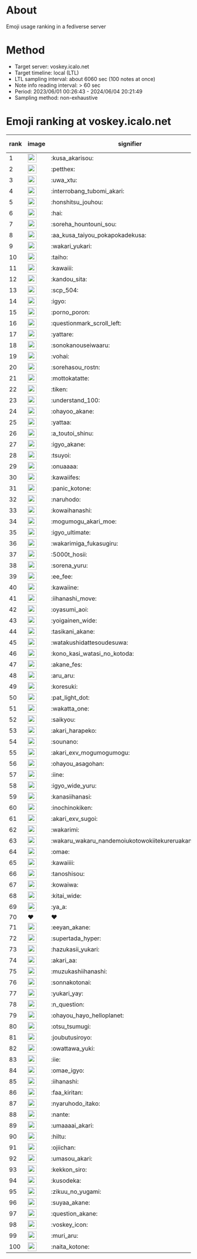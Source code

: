 # About
Emoji usage ranking in a fediverse server

# Method
- Target server: voskey.icalo.net
- Target timeline: local (LTL)
- LTL sampling interval: about 6060 sec (100 notes at once)
- Note info reading interval: > 60 sec
- Period: 2023/06/01 00:26:43 - 2024/06/04 20:21:49 
- Sampling method: non-exhaustive

# Emoji ranking at voskey.icalo.net

|rank|image|signifier|type|frequency score|
|----|----|----|----|----|
|1|<img height="24" src="https://voskey.icalo.net/emoji/kusa_akarisou.webp">|:kusa_akarisou:|custom|26711|
|2|<img height="24" src="https://voskey.icalo.net/emoji/petthex.webp">|:petthex:|custom|18571|
|3|<img height="24" src="https://voskey.icalo.net/emoji/uwa_xtu.webp">|:uwa_xtu:|custom|11426|
|4|<img height="24" src="https://voskey.icalo.net/emoji/interrobang_tubomi_akari.webp">|:interrobang_tubomi_akari:|custom|9632|
|5|<img height="24" src="https://voskey.icalo.net/emoji/honshitsu_jouhou.webp">|:honshitsu_jouhou:|custom|8518|
|6|<img height="24" src="https://voskey.icalo.net/emoji/hai.webp">|:hai:|custom|7517|
|7|<img height="24" src="https://voskey.icalo.net/emoji/soreha_hountouni_sou.webp">|:soreha_hountouni_sou:|custom|6732|
|8|<img height="24" src="https://voskey.icalo.net/emoji/aa_kusa_taiyou_pokapokadekusa.webp">|:aa_kusa_taiyou_pokapokadekusa:|custom|6672|
|9|<img height="24" src="https://voskey.icalo.net/emoji/wakari_yukari.webp">|:wakari_yukari:|custom|6596|
|10|<img height="24" src="https://voskey.icalo.net/emoji/taiho.webp">|:taiho:|custom|6516|
|11|<img height="24" src="https://voskey.icalo.net/emoji/kawaiii.webp">|:kawaiii:|custom|5663|
|12|<img height="24" src="https://voskey.icalo.net/emoji/kandou_sita.webp">|:kandou_sita:|custom|5545|
|13|<img height="24" src="https://voskey.icalo.net/emoji/scp_504.webp">|:scp_504:|custom|5486|
|14|<img height="24" src="https://voskey.icalo.net/emoji/igyo.webp">|:igyo:|custom|4360|
|15|<img height="24" src="https://voskey.icalo.net/emoji/porno_poron.webp">|:porno_poron:|custom|4168|
|16|<img height="24" src="https://voskey.icalo.net/emoji/questionmark_scroll_left.webp">|:questionmark_scroll_left:|custom|4168|
|17|<img height="24" src="https://voskey.icalo.net/emoji/yattare.webp">|:yattare:|custom|4165|
|18|<img height="24" src="https://voskey.icalo.net/emoji/sonokanouseiwaaru.webp">|:sonokanouseiwaaru:|custom|3922|
|19|<img height="24" src="https://voskey.icalo.net/emoji/vohai.webp">|:vohai:|custom|3871|
|20|<img height="24" src="https://voskey.icalo.net/emoji/sorehasou_rostn.webp">|:sorehasou_rostn:|custom|3757|
|21|<img height="24" src="https://voskey.icalo.net/emoji/mottokatatte.webp">|:mottokatatte:|custom|3674|
|22|<img height="24" src="https://voskey.icalo.net/emoji/tiken.webp">|:tiken:|custom|3504|
|23|<img height="24" src="https://voskey.icalo.net/emoji/understand_100.webp">|:understand_100:|custom|3385|
|24|<img height="24" src="https://voskey.icalo.net/emoji/ohayoo_akane.webp">|:ohayoo_akane:|custom|3355|
|25|<img height="24" src="https://voskey.icalo.net/emoji/yattaa.webp">|:yattaa:|custom|3239|
|26|<img height="24" src="https://voskey.icalo.net/emoji/a_toutoi_shinu.webp">|:a_toutoi_shinu:|custom|3053|
|27|<img height="24" src="https://voskey.icalo.net/emoji/igyo_akane.webp">|:igyo_akane:|custom|2932|
|28|<img height="24" src="https://voskey.icalo.net/emoji/tsuyoi.webp">|:tsuyoi:|custom|2930|
|29|<img height="24" src="https://voskey.icalo.net/emoji/onuaaaa.webp">|:onuaaaa:|custom|2918|
|30|<img height="24" src="https://voskey.icalo.net/emoji/kawaiifes.webp">|:kawaiifes:|custom|2795|
|31|<img height="24" src="https://voskey.icalo.net/emoji/panic_kotone.webp">|:panic_kotone:|custom|2728|
|32|<img height="24" src="https://voskey.icalo.net/emoji/naruhodo.webp">|:naruhodo:|custom|2654|
|33|<img height="24" src="https://voskey.icalo.net/emoji/kowaihanashi.webp">|:kowaihanashi:|custom|2645|
|34|<img height="24" src="https://voskey.icalo.net/emoji/mogumogu_akari_moe.webp">|:mogumogu_akari_moe:|custom|2616|
|35|<img height="24" src="https://voskey.icalo.net/emoji/igyo_ultimate.webp">|:igyo_ultimate:|custom|2571|
|36|<img height="24" src="https://voskey.icalo.net/emoji/wakarimiga_fukasugiru.webp">|:wakarimiga_fukasugiru:|custom|2375|
|37|<img height="24" src="https://voskey.icalo.net/emoji/5000t_hosii.webp">|:5000t_hosii:|custom|2369|
|38|<img height="24" src="https://voskey.icalo.net/emoji/sorena_yuru.webp">|:sorena_yuru:|custom|2363|
|39|<img height="24" src="https://voskey.icalo.net/emoji/ee_fee.webp">|:ee_fee:|custom|2339|
|40|<img height="24" src="https://voskey.icalo.net/emoji/kawaiine.webp">|:kawaiine:|custom|2293|
|41|<img height="24" src="https://voskey.icalo.net/emoji/iihanashi_move.webp">|:iihanashi_move:|custom|2288|
|42|<img height="24" src="https://voskey.icalo.net/emoji/oyasumi_aoi.webp">|:oyasumi_aoi:|custom|2272|
|43|<img height="24" src="https://voskey.icalo.net/emoji/yoigainen_wide.webp">|:yoigainen_wide:|custom|2099|
|44|<img height="24" src="https://voskey.icalo.net/emoji/tasikani_akane.webp">|:tasikani_akane:|custom|2093|
|45|<img height="24" src="https://voskey.icalo.net/emoji/watakushidattesoudesuwa.webp">|:watakushidattesoudesuwa:|custom|2011|
|46|<img height="24" src="https://voskey.icalo.net/emoji/kono_kasi_watasi_no_kotoda.webp">|:kono_kasi_watasi_no_kotoda:|custom|1959|
|47|<img height="24" src="https://voskey.icalo.net/emoji/akane_fes.webp">|:akane_fes:|custom|1937|
|48|<img height="24" src="https://voskey.icalo.net/emoji/aru_aru.webp">|:aru_aru:|custom|1923|
|49|<img height="24" src="https://voskey.icalo.net/emoji/koresuki.webp">|:koresuki:|custom|1915|
|50|<img height="24" src="https://voskey.icalo.net/emoji/pat_light_dot.webp">|:pat_light_dot:|custom|1909|
|51|<img height="24" src="https://voskey.icalo.net/emoji/wakatta_one.webp">|:wakatta_one:|custom|1894|
|52|<img height="24" src="https://voskey.icalo.net/emoji/saikyou.webp">|:saikyou:|custom|1857|
|53|<img height="24" src="https://voskey.icalo.net/emoji/akari_harapeko.webp">|:akari_harapeko:|custom|1840|
|54|<img height="24" src="https://voskey.icalo.net/emoji/sounano.webp">|:sounano:|custom|1839|
|55|<img height="24" src="https://voskey.icalo.net/emoji/akari_exv_mogumogumogu.webp">|:akari_exv_mogumogumogu:|custom|1777|
|56|<img height="24" src="https://voskey.icalo.net/emoji/ohayou_asagohan.webp">|:ohayou_asagohan:|custom|1770|
|57|<img height="24" src="https://voskey.icalo.net/emoji/iine.webp">|:iine:|custom|1696|
|58|<img height="24" src="https://voskey.icalo.net/emoji/igyo_wide_yuru.webp">|:igyo_wide_yuru:|custom|1670|
|59|<img height="24" src="https://voskey.icalo.net/emoji/kanasiihanasi.webp">|:kanasiihanasi:|custom|1594|
|60|<img height="24" src="https://voskey.icalo.net/emoji/inochinokiken.webp">|:inochinokiken:|custom|1574|
|61|<img height="24" src="https://voskey.icalo.net/emoji/akari_exv_sugoi.webp">|:akari_exv_sugoi:|custom|1568|
|62|<img height="24" src="https://voskey.icalo.net/emoji/wakarimi.webp">|:wakarimi:|custom|1524|
|63|<img height="24" src="https://voskey.icalo.net/emoji/wakaru_wakaru_nandemoiukotowokiitekureruakanetyan.webp">|:wakaru_wakaru_nandemoiukotowokiitekureruakanetyan:|custom|1508|
|64|<img height="24" src="https://voskey.icalo.net/emoji/omae.webp">|:omae:|custom|1489|
|65|<img height="24" src="https://voskey.icalo.net/emoji/kawaiiii.webp">|:kawaiiii:|custom|1466|
|66|<img height="24" src="https://voskey.icalo.net/emoji/tanoshisou.webp">|:tanoshisou:|custom|1450|
|67|<img height="24" src="https://voskey.icalo.net/emoji/kowaiwa.webp">|:kowaiwa:|custom|1441|
|68|<img height="24" src="https://voskey.icalo.net/emoji/kitai_wide.webp">|:kitai_wide:|custom|1421|
|69|<img height="24" src="https://voskey.icalo.net/emoji/ya_a.webp">|:ya_a:|custom|1410|
|70|❤|❤|unicode|1408|
|71|<img height="24" src="https://voskey.icalo.net/emoji/eeyan_akane.webp">|:eeyan_akane:|custom|1360|
|72|<img height="24" src="https://voskey.icalo.net/emoji/supertada_hyper.webp">|:supertada_hyper:|custom|1325|
|73|<img height="24" src="https://voskey.icalo.net/emoji/hazukasii_yukari.webp">|:hazukasii_yukari:|custom|1312|
|74|<img height="24" src="https://voskey.icalo.net/emoji/akari_aa.webp">|:akari_aa:|custom|1293|
|75|<img height="24" src="https://voskey.icalo.net/emoji/muzukashiihanashi.webp">|:muzukashiihanashi:|custom|1282|
|76|<img height="24" src="https://voskey.icalo.net/emoji/sonnakotonai.webp">|:sonnakotonai:|custom|1273|
|77|<img height="24" src="https://voskey.icalo.net/emoji/yukari_yay.webp">|:yukari_yay:|custom|1266|
|78|<img height="24" src="https://voskey.icalo.net/emoji/n_question.webp">|:n_question:|custom|1243|
|79|<img height="24" src="https://voskey.icalo.net/emoji/ohayou_hayo_helloplanet.webp">|:ohayou_hayo_helloplanet:|custom|1221|
|80|<img height="24" src="https://voskey.icalo.net/emoji/otsu_tsumugi.webp">|:otsu_tsumugi:|custom|1214|
|81|<img height="24" src="https://voskey.icalo.net/emoji/joubutusiroyo.webp">|:joubutusiroyo:|custom|1188|
|82|<img height="24" src="https://voskey.icalo.net/emoji/owattawa_yuki.webp">|:owattawa_yuki:|custom|1181|
|83|<img height="24" src="https://voskey.icalo.net/emoji/iie.webp">|:iie:|custom|1178|
|84|<img height="24" src="https://voskey.icalo.net/emoji/omae_igyo.webp">|:omae_igyo:|custom|1175|
|85|<img height="24" src="https://voskey.icalo.net/emoji/iihanashi.webp">|:iihanashi:|custom|1174|
|86|<img height="24" src="https://voskey.icalo.net/emoji/faa_kiritan.webp">|:faa_kiritan:|custom|1161|
|87|<img height="24" src="https://voskey.icalo.net/emoji/nyaruhodo_itako.webp">|:nyaruhodo_itako:|custom|1156|
|88|<img height="24" src="https://voskey.icalo.net/emoji/nante.webp">|:nante:|custom|1155|
|89|<img height="24" src="https://voskey.icalo.net/emoji/umaaaai_akari.webp">|:umaaaai_akari:|custom|1147|
|90|<img height="24" src="https://voskey.icalo.net/emoji/hiltu.webp">|:hiltu:|custom|1118|
|91|<img height="24" src="https://voskey.icalo.net/emoji/ojiichan.webp">|:ojiichan:|custom|1112|
|92|<img height="24" src="https://voskey.icalo.net/emoji/umasou_akari.webp">|:umasou_akari:|custom|1111|
|93|<img height="24" src="https://voskey.icalo.net/emoji/kekkon_siro.webp">|:kekkon_siro:|custom|1110|
|94|<img height="24" src="https://voskey.icalo.net/emoji/kusodeka.webp">|:kusodeka:|custom|1097|
|95|<img height="24" src="https://voskey.icalo.net/emoji/zikuu_no_yugami.webp">|:zikuu_no_yugami:|custom|1092|
|96|<img height="24" src="https://voskey.icalo.net/emoji/suyaa_akane.webp">|:suyaa_akane:|custom|1090|
|97|<img height="24" src="https://voskey.icalo.net/emoji/question_akane.webp">|:question_akane:|custom|1051|
|98|<img height="24" src="https://voskey.icalo.net/emoji/voskey_icon.webp">|:voskey_icon:|custom|1033|
|99|<img height="24" src="https://voskey.icalo.net/emoji/muri_aru.webp">|:muri_aru:|custom|1025|
|100|<img height="24" src="https://voskey.icalo.net/emoji/naita_kotone.webp">|:naita_kotone:|custom|1017|

